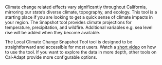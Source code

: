 <p class="lead">Climate change related effects vary significantly throughout California, mirroring our state’s diverse climate, topography, and ecology. This tool is a starting place if you are looking to get a quick sense of climate impacts in your region. The Snapshot tool provides climate projections for temperature, precipitation, and wildfire. Additional variables e.g. sea level rise will be added when they become available.</p>

<p class="lead">The Local Climate Change Snapshot Tool tool is designed to be straightforward and accessible for most users. Watch a <a href="https://www.youtube.com/watch?v=qcXtv2LpWr0" target="_blank">short video</a> on how to use the tool. If you want to explore the data in more depth, other tools on Cal-Adapt provide more configurable options.</p>